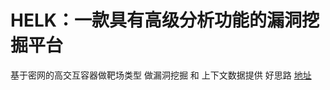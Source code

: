 # HELK：一款具有高级分析功能的漏洞挖掘平台



基于密网的高交互容器做靶场类型 做漏洞挖掘 和  上下文数据提供 好思路  [地址](https://github.com/Cyb3rWard0g/HELK)